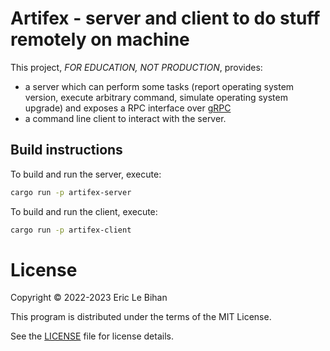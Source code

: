 # Artifex - server and client to do stuff remotely on machine

This project, *FOR EDUCATION, NOT PRODUCTION*, provides:

- a server which can perform some tasks (report operating system version,
  execute arbitrary command, simulate operating system upgrade) and exposes a
  RPC interface over [gRPC][GRPC]
- a command line client to interact with the server.

## Build instructions

To build and run the server, execute:

```sh
cargo run -p artifex-server
```

To build and run the client, execute:

```sh
cargo run -p artifex-client
```

# License

Copyright © 2022-2023 Eric Le Bihan

This program is distributed under the terms of the MIT License.

See the [LICENSE](LICENSE) file for license details.

[GRPC]: https://grpc.io
